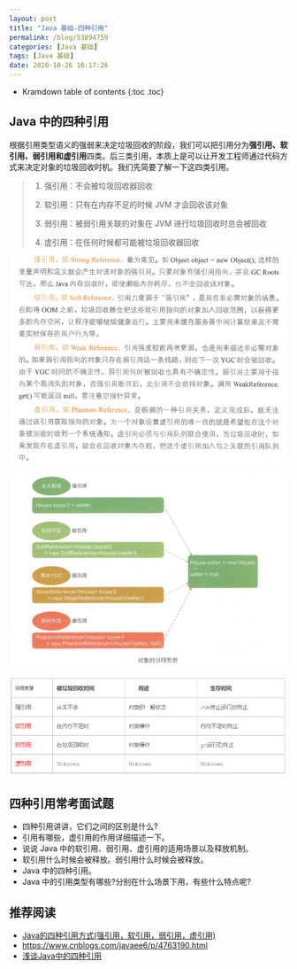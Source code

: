 ```yaml
---
layout: post
title: "Java 基础-四种引用"
permalink: /blog/53894759
categories: [Java 基础]
tags: [Java 基础]
date: 2020-10-26 16:17:26
---
```


* Kramdown table of contents
{:toc .toc}
## Java 中的四种引用

根据引用类型语义的强弱来决定垃圾回收的阶段，我们可以把引用分为**强引用、软引用、弱引用和虚引用**四类。后三类引用，本质上是可以让开发工程师通过代码方式来决定对象的垃圾回收时机。我们先简要了解一下这四类引用。

> 1. 强引用：不会被垃圾回收器回收
>
> 2. 软引用：只有在内存不足的时候 JVM 才会回收该对象
>
> 3. 弱引用：被弱引用关联的对象在 JVM 进行垃圾回收时总会被回收
>
> 4. 虚引用：在任何时候都可能被垃圾回收器回收
>

![image-20201114205049068](../assets/post-list/img/image-20201114205049068.png)

![image-20201114204646962](../assets/post-list/img/image-20201114204646962.png)

![image-20201115141503318](../assets/post-list/img/image-20201115141503318.png)

## 四种引用常考面试题

- 四种引用讲讲，它们之间的区别是什么?
- 引用有哪些，虚引用的作用详细描述一下。
- 说说 Java 中的软引用、弱引用、虚引用的适用场景以及释放机制。
- 软引用什么时候会被释放。弱引用什么时候会被释放。
- Java 中的四种引用。
- Java 中的引用类型有哪些?分别在什么场景下用，有些什么特点呢?

## 推荐阅读

- [Java的四种引用方式(强引用，软引用，弱引用，虚引用)](https://blog.csdn.net/qq_39192827/article/details/85611873)
- https://www.cnblogs.com/javaee6/p/4763190.html
- [浅谈Java中的四种引用](https://www.yimipuzi.com/1041.html)